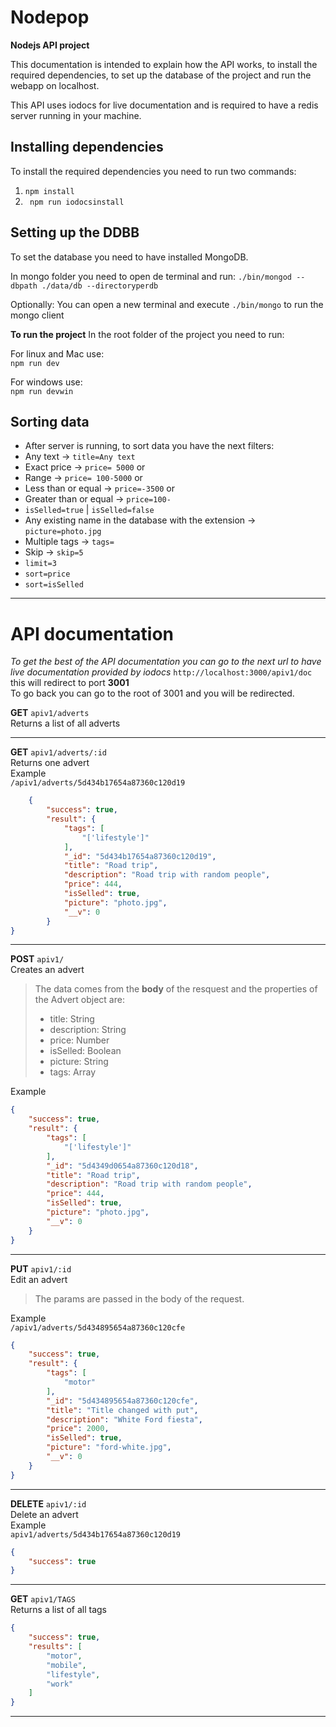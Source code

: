 # Nodepop
**Nodejs API project**

This documentation is intended to explain how the API works, to install the required dependencies, to set up the database of the project and run the webapp on localhost.

This API uses iodocs for live documentation and is required to have a redis server running in your machine.

## Installing dependencies 
To install the required dependencies you need to run two commands:  

1. `npm install`
2. ` npm run iodocsinstall`

## Setting up the DDBB 
To set the database you need to have installed MongoDB.

In mongo folder you need to open de terminal and run:
`./bin/mongod --dbpath ./data/db --directoryperdb`

Optionally: You can open a new terminal and execute `./bin/mongo` to run the mongo client

**To run the project** In the root folder of the project you need to run:  

For linux and Mac use:  
`npm run dev`  

For windows use:  
`npm run devwin`  

## Sorting data  
* After server is running, to sort data you have the next filters:  
* Any text -> `title=Any text`   
* Exact price -> `price= 5000` or  
* Range -> `price= 100-5000` or  
* Less than or equal -> `price=-3500` or  
* Greater than or equal -> `price=100-`  
* `isSelled=true` | `isSelled=false`  
* Any existing name in the database with the extension -> `picture=photo.jpg`  
* Multiple tags -> `tags=`  
* Skip -> `skip=5`  
* `limit=3`  
* `sort=price`    
* `sort=isSelled`    

---
# API documentation  
*To get the best of the API documentation you can go to the next url to have live documentation provided by iodocs* `http://localhost:3000/apiv1/doc` this will redirect to port **3001**  
To go back you can go to the root of 3001 and you will be redirected.

**GET** `apiv1/adverts`  
Returns a list of all adverts

---
**GET** `apiv1/adverts/:id`  
Returns one advert  
Example  
`/apiv1/adverts/5d434b17654a87360c120d19`

```json
    {
        "success": true,
        "result": {
            "tags": [
                "['lifestyle']"
            ],
            "_id": "5d434b17654a87360c120d19",
            "title": "Road trip",
            "description": "Road trip with random people",
            "price": 444,
            "isSelled": true,
            "picture": "photo.jpg",
            "__v": 0
        }
}
```

---
**POST** `apiv1/`  
Creates an advert  
>The data comes from the **body** of the resquest and the properties of the Advert object are:
>
>* title: String
>* description: String
>* price: Number
>* isSelled: Boolean
>* picture: String
>* tags: Array

Example  
```json
{
    "success": true,
    "result": {
        "tags": [
            "['lifestyle']"
        ],
        "_id": "5d4349d0654a87360c120d18",
        "title": "Road trip",
        "description": "Road trip with random people",
        "price": 444,
        "isSelled": true,
        "picture": "photo.jpg",
        "__v": 0
    }
}
```
---
**PUT** `apiv1/:id`  
Edit an advert  
>The params are passed in the body of the request.
>
>
>
Example  
`/apiv1/adverts/5d434895654a87360c120cfe`  
```json
{
    "success": true,
    "result": {
        "tags": [
            "motor"
        ],
        "_id": "5d434895654a87360c120cfe",
        "title": "Title changed with put",
        "description": "White Ford fiesta",
        "price": 2000,
        "isSelled": true,
        "picture": "ford-white.jpg",
        "__v": 0
    }
}
```

---
**DELETE** `apiv1/:id`  
Delete an advert  
Example  
`apiv1/adverts/5d434b17654a87360c120d19`

```json
{
    "success": true
}
```
---  
**GET** `apiv1/TAGS`  
Returns a list of all tags

```json
{
    "success": true,
    "results": [
        "motor",
        "mobile",
        "lifestyle",
        "work"
    ]
}
```

--- 




